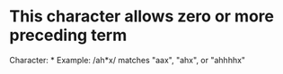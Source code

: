 # This character allows zero or more preceding term

Character: *
Example: /ah*x/ matches "aax", "ahx", or "ahhhhx"